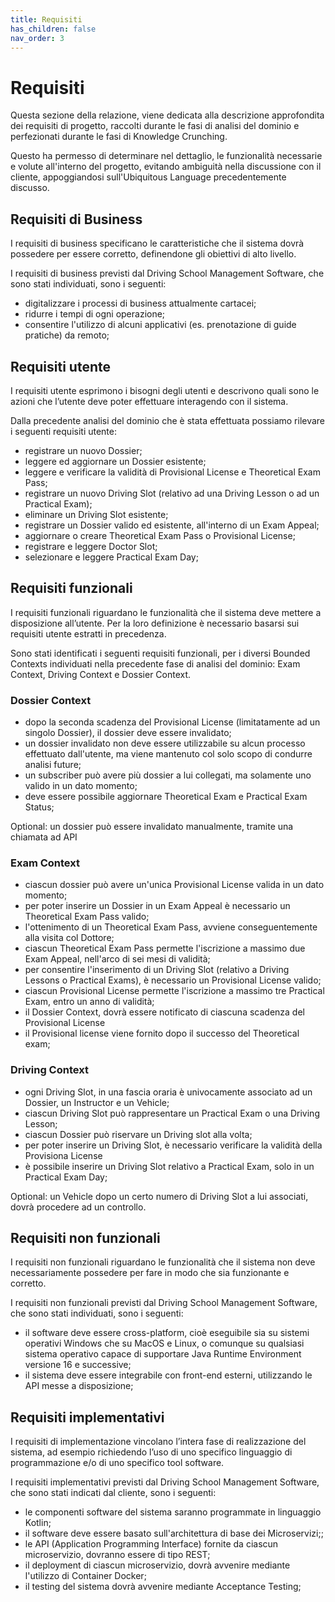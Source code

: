 ```yaml
---
title: Requisiti
has_children: false
nav_order: 3
---
```



# Requisiti

Questa sezione della relazione, viene dedicata alla descrizione approfondita dei requisiti di progetto, raccolti durante le fasi di analisi del dominio e perfezionati durante le fasi di Knowledge Crunching.

Questo ha permesso di determinare nel dettaglio, le funzionalità necessarie e volute all'interno del progetto, evitando ambiguità nella discussione con il cliente, appoggiandosi sull'Ubiquitous Language precedentemente discusso.

## Requisiti di Business
I requisiti di business specificano le caratteristiche che il sistema dovrà possedere per essere corretto, definendone gli obiettivi di alto livello.

I requisiti di business previsti dal Driving School Management Software, che sono stati individuati, sono i seguenti:
- digitalizzare i processi di business attualmente cartacei;
- ridurre i tempi di ogni operazione;
- consentire l'utilizzo di alcuni applicativi (es. prenotazione di guide pratiche) da remoto;

## Requisiti utente
I requisiti utente esprimono i bisogni degli utenti e descrivono quali sono le azioni che l’utente deve poter effettuare interagendo con il sistema.

Dalla precedente analisi del dominio che è stata effettuata possiamo rilevare i seguenti requisiti utente:
- registrare un nuovo Dossier;
- leggere ed aggiornare un Dossier esistente;
- leggere e verificare la validità di Provisional License e Theoretical Exam Pass;
- registrare un nuovo Driving Slot (relativo ad una Driving Lesson o ad un Practical Exam);
- eliminare un Driving Slot esistente;
- registrare un Dossier valido ed esistente, all'interno di un Exam Appeal;
- aggiornare o creare Theoretical Exam Pass o Provisional License;
- registrare e leggere Doctor Slot;
- selezionare e leggere Practical Exam Day;

## Requisiti funzionali
I requisiti funzionali riguardano le funzionalità che il sistema deve mettere a disposizione all’utente. Per la loro definizione è necessario basarsi sui requisiti utente estratti in precedenza.

Sono stati identificati i seguenti requisiti funzionali, per i diversi Bounded Contexts individuati nella precedente fase di analisi del dominio: Exam Context, Driving Context e Dossier Context.

### Dossier Context
- dopo la seconda scadenza del Provisional License (limitatamente ad un singolo Dossier), il dossier deve essere invalidato;
- un dossier invalidato non deve essere utilizzabile su alcun processo effettuato dall'utente, ma viene mantenuto col solo scopo di condurre analisi future;
- un subscriber può avere più dossier a lui collegati, ma solamente uno valido in un dato momento;
- deve essere possibile aggiornare Theoretical Exam e Practical Exam Status;

Optional: un dossier può essere invalidato manualmente, tramite una chiamata ad API

### Exam Context
- ciascun dossier può avere un'unica Provisional License valida in un dato momento;
- per poter inserire un Dossier in un Exam Appeal è necessario un Theoretical Exam Pass valido;
- l'ottenimento di un Theoretical Exam Pass, avviene conseguentemente alla visita col Dottore;
- ciascun Theoretical Exam Pass permette l'iscrizione a massimo due Exam Appeal, nell'arco di sei mesi di validità;
- per consentire l'inserimento di un Driving Slot (relativo a Driving Lessons o Practical Exams), è necessario un Provisional License valido;
- ciascun Provisional License permette l'iscrizione a massimo tre Practical Exam, entro un anno di validità;
- il Dossier Context, dovrà essere notificato di ciascuna scadenza del Provisional License
- il Provisional license viene fornito dopo il successo del Theoretical exam;

### Driving Context
- ogni Driving Slot, in una fascia oraria è univocamente associato ad un Dossier, un Instructor e un Vehicle;
- ciascun Driving Slot può rappresentare un Practical Exam o una Driving Lesson;
- ciascun Dossier può riservare un Driving slot alla volta;
- per poter inserire un Driving Slot, è necessario verificare la validità della Provisiona License
- è possibile inserire un Driving Slot relativo a Practical Exam, solo in un Practical Exam Day;

Optional: un Vehicle dopo un certo numero di Driving Slot a lui associati, dovrà procedere ad un controllo.

## Requisiti non funzionali
I requisiti non funzionali riguardano le funzionalità che il sistema non deve necessariamente possedere per fare in modo che sia funzionante e corretto.

I requisiti non funzionali previsti dal Driving School Management Software, che sono stati individuati, sono i seguenti:
- il software deve essere cross-platform, cioè eseguibile sia su sistemi operativi Windows che su MacOS e Linux, o comunque su qualsiasi sistema operativo capace di supportare Java Runtime Environment versione 16 e successive;
- il sistema deve essere integrabile con front-end esterni, utilizzando le API messe a disposizione;

## Requisiti implementativi
I requisiti di implementazione vincolano l’intera fase di realizzazione del sistema, ad esempio richiedendo l’uso di uno specifico linguaggio di programmazione e/o di uno specifico tool software.

I requisiti implementativi previsti dal Driving School Management Software, che sono stati indicati dal cliente, sono i seguenti:
- le componenti software del sistema saranno programmate in linguaggio Kotlin;
- il software deve essere basato sull'architettura di base dei Microservizi;;
- le API (Application Programming Interface) fornite da ciascun microservizio, dovranno essere di tipo REST;
- il deployment di ciascun microservizio, dovrà avvenire mediante l'utilizzo di Container Docker;
- il testing del sistema dovrà avvenire mediante Acceptance Testing;
